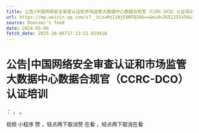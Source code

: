 ```yaml
---
title: 公告|中国网络安全审查认证和市场监管大数据中心数据合规官（CCRC-DCO）认证培训
url: https://mp.weixin.qq.com/s?__biz=MzIyNjE0NTQ2OA==&mid=2651255456&idx=2&sn=f3d3556eb6352bf080567fbf7630a75b
source: Doonsec's feed
date: 2024-05-06
fetch_date: 2025-10-06T17:13:51.819410
---
```


# 公告|中国网络安全审查认证和市场监管大数据中心数据合规官（CCRC-DCO）认证培训

：
，
。

视频
小程序
赞
，轻点两下取消赞
在看
，轻点两下取消在看